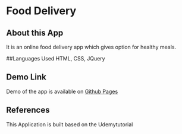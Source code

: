 # Food Delivery

## About this App
It is an online food delivery app which gives option for healthy meals.

##Languages Used
HTML, CSS, JQuery

 ## Demo Link
 Demo of the app is available on [Github Pages](https://lancy2118.github.io/foodDelivery/)

 ## References
This Application is built based on the Udemytutorial 
